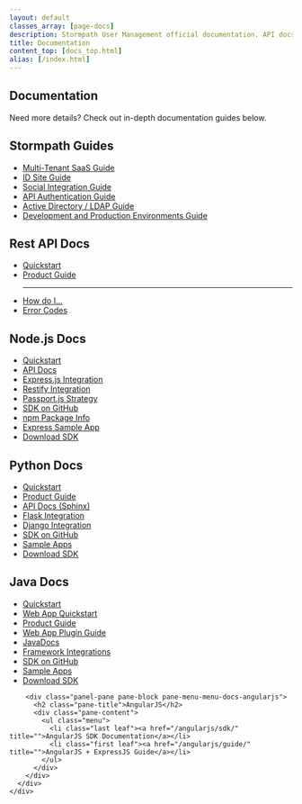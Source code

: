 ```yaml
---
layout: default
classes_array: [page-docs]
description: Stormpath User Management official documentation. API docs in REST, Node.js, Java and Python plus feature guides.
title: Documentation
content_top: [docs_top.html]
alias: [/index.html]
---
```


<div class="panel-display panel-3col-33-stacked  clearfix">
  <div class="panel-panel panel-col-top">
    <div class="inside"><div class="panel-pane pane-custom pane-1">
      <h2 class="pane-title">Documentation</h2>
      <div class="pane-content">
       <p>Need more details? Check out in-depth documentation guides below.</p>   </div>
     </div>
   </div>
  </div>
  <div class="center-wrapper">
    <div class="panel-panel panel-col-first">
      <div class="inside">
        <div class="panel-pane pane-block pane-menu-menu-docs-guides">
          <h2 class="pane-title">Stormpath Guides</h2>
          <div class="pane-content">
            <ul class="menu">
              <li class="first leaf"><a href="/guides/multi-tenant" title="">Multi-Tenant SaaS Guide</a></li>
              <li class="leaf"><a href="/guides/using-id-site" title="">ID Site Guide</a></li>
              <li class="leaf"><a href="/guides/social-integrations" title="">Social Integration Guide</a></li>
              <li class="leaf"><a href="/guides/api-key-management" title="">API Authentication Guide</a></li>
              <li class="leaf"><a href="/guides/ad-ldap" title="">Active Directory / LDAP Guide</a></li>
              <li class="last leaf"><a href="/guides/dev-test-prod-environments" title="">Development and Production Environments Guide</a></li>
            </ul>
          </div>
        </div>
        <div class="panel-separator">
        </div>
        <div class="panel-pane pane-block pane-menu-menu-docs-restapi">
          <h2 class="pane-title">Rest API Docs</h2>
          <div class="pane-content">
            <ul class="menu">
              <li class="first leaf"><a href="/rest/quickstart" title="">Quickstart</a></li>
              <li class="leaf"><a href="/rest/product-guide" title="">Product Guide</a></li>
              <hr />
              <li class="leaf"><a href="/how-do-i" title="">How do I...</a></li>
              <li class="last leaf"><a href="/errors" title="">Error Codes</a></li>
            </ul>
          </div>
        </div>
        <div class="panel-separator">
        </div>
      </div>
    </div>
    <!-- -->
    <div class="panel-panel panel-col">
      <div class="inside">
        <div class="panel-pane pane-block pane-menu-menu-docs-node">
          <h2 class="pane-title">Node.js Docs</h2>
          <div class="pane-content">
            <ul class="menu">
              <li class="first leaf"><a href="/nodejs/quickstart" title="">Quickstart</a></li>
        <li class="leaf"><a href="/nodejs/api" title="">API Docs</a></li>
              <li class="leaf"><a href="/nodejs/express/" title="">Express.js Integration</a></li>
              <li class="leaf"><a href="https://github.com/stormpath/stormpath-restify" title="">Restify Integration</a></li>
              <li class="leaf"><a href="/nodejs/passport/" title="">Passport.js Strategy</a></li>
        <li class="leaf"><a href="https://github.com/stormpath/stormpath-sdk-node" title="">SDK on GitHub</a></li>
              <li class="leaf"><a href="https://www.npmjs.org/package/stormpath" title="">npm Package Info</a></li>
        <li class="last leaf"><a href="https://stormpath.com/blog/making-expressjs-authentication-fun-again/" title="">Express Sample App</a></li>
              <li class="leaf download-sdk"><a href="https://github.com/stormpath/stormpath-sdk-node/archive/master.zip">Download SDK</a></li>
            </ul>  
          </div>
        </div>
        <div class="panel-separator">
        </div>
         <div class="panel-pane pane-block pane-menu-menu-docs-python">
          <h2 class="pane-title">Python Docs</h2>
          <div class="pane-content">
            <ul class="menu"><li class="first leaf"><a href="/python/quickstart" title="">Quickstart</a></li>
              <li class="leaf"><a href="/python/product-guide" title="">Product Guide</a></li>
              <li class="leaf"><a href="/python/apidocs/" title="">API Docs (Sphinx)</a></li>
              <li class="leaf"><a href="http://flask-stormpath.readthedocs.org/en/latest" title="">Flask Integration</a></li>
              <li class="leaf"><a href="https://github.com/stormpath/stormpath-django" title="">Django Integration</a></li>
        <li class="leaf"><a href="https://github.com/stormpath/stormpath-sdk-python" title="">SDK on GitHub</a></li>
        <li class="last leaf"><a href="https://docs.stormpath.com/sample-apps/" title="">Sample Apps</a></li>
              <li class="leaf download-sdk"><a href="https://github.com/stormpath/stormpath-sdk-python/archive/master.zip">Download SDK</a></li>
            </ul>  
          </div>
        </div>
      </div>
    </div>
    <div class="panel-panel panel-col-last">
      <div class="inside">
        <div class="panel-pane pane-block pane-menu-menu-docs-java">
          <h2 class="pane-title">Java Docs</h2>
          <div class="pane-content">
            <ul class="menu">
              <li class="first leaf"><a href="/java/quickstart" title="">Quickstart</a></li>
              <li class="leaf"><a href="/java/servlet-plugin/quickstart.html" title="">Web App Quickstart</a></li>
              <li class="leaf"><a href="/java/product-guide" title="">Product Guide</a></li>
              <li class="leaf"><a href="/java/servlet-plugin/" title="Stormpath Servlet Plugin Guide">Web App Plugin Guide</a></li>
              <li class="leaf"><a href="/java/apidocs/" title="">JavaDocs</a></li>
              <li class="leaf"><a href="/integrations/#sample-apps-java-container-jump" title="">Framework Integrations</a></li>
        <li class="leaf"><a href="https://github.com/stormpath/stormpath-sdk-java" title="">SDK on GitHub</a></li>
              <li class="last leaf"><a href="/sample-apps/#sample-apps-java-container-jump" title="">Sample Apps</a></li>
              <li class="leaf download-sdk"><a href="https://github.com/stormpath/stormpath-sdk-java/archive/master.zip">Download SDK</a></li>
            </ul>
          </div>
        </div>
        <div class="panel-separator">
        </div>

        <div class="panel-pane pane-block pane-menu-menu-docs-angularjs">
          <h2 class="pane-title">AngularJS</h2>
          <div class="pane-content">
            <ul class="menu">
              <li class="last leaf"><a href="/angularjs/sdk/" title="">AngularJS SDK Documentation</a></li>
              <li class="first leaf"><a href="/angularjs/guide/" title="">AngularJS + ExpressJS Guide</a></li>
            </ul>
          </div>
        </div>
      </div>
    </div>
  </div>
</div>
<!-- block__no_wrapper -->
<!-- region__no_wrapper -->
